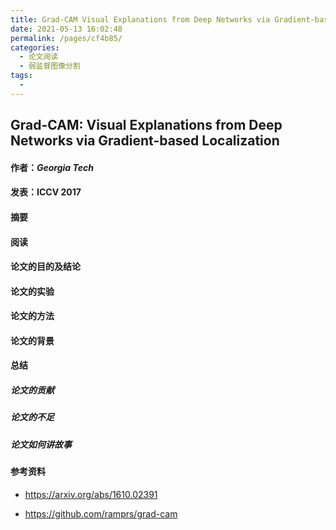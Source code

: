 ```yaml
---
title: Grad-CAM Visual Explanations from Deep Networks via Gradient-based Localization
date: 2021-05-13 16:02:48
permalink: /pages/cf4b85/
categories:
  - 论文阅读
  - 弱监督图像分割
tags:
  - 
---
```

## Grad-CAM: Visual Explanations from Deep Networks via Gradient-based Localization 

#### 作者：*Georgia Tech*

#### 发表：ICCV 2017

#### 摘要



#### 阅读



#### 论文的目的及结论



#### 论文的实验



#### 论文的方法



#### 论文的背景



#### 总结

##### 论文的贡献

##### 论文的不足

##### 论文如何讲故事

#### 参考资料

- https://arxiv.org/abs/1610.02391

- https://github.com/ramprs/grad-cam

